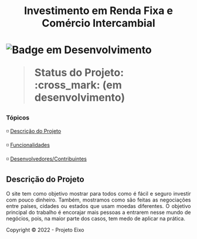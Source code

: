 <h1 align="center"> Investimento em Renda Fixa e Comércio Intercambial <h1>

![Badge em Desenvolvimento](http://img.shields.io/static/v1?label=STATUS&message=EM%20DESENVOLVIMENTO&color=GREEN&style=for-the-badge)

> Status do Projeto: :cross_mark: (em desenvolvimento)

### Tópicos

:white_medium_small_square: [Descrição do Projeto](#descrição-do-projeto)

:white_medium_small_square: [Funcionalidades](#funcionalidades)

:white_medium_small_square: [Desenvolvedores/Contribuintes](#desenvolvedores/contribuintes)

## Descrição do Projeto
<p align="justify">
    O site tem como objetivo mostrar para todos como é fácil e seguro investir com pouco dinheiro. Também, mostramos como são feitas as negociações entre países, cidades ou estados que usam moedas diferentes. O objetivo principal do trabalho é encorajar mais pessoas a entrarem nesse mundo de negócios, pois, na maior parte dos casos, tem medo de aplicar na prática.
<p>

























Copyright :copyright: 2022 - Projeto Eixo